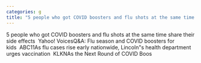 ```yaml
---
categories: g
title: "5 people who got COVID boosters and flu shots at the same time share their side effects  Yahoo Voices"
---
```

5 people who got COVID boosters and flu shots at the same time share their side effects&nbsp;&nbsp;Yahoo! VoicesQ&A: Flu season and COVID boosters for kids&nbsp;&nbsp;ABC11As flu cases rise early nationwide, Lincoln"s health department urges vaccination&nbsp;&nbsp;KLKNAs the Next Round of COVID Boos